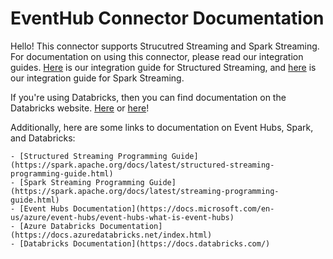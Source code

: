 # EventHub Connector Documentation

Hello! This connector supports Strucutred Streaming and Spark Streaming. For documentation on using this connector, please read our integration guides.
[Here](structured-streaming-eventhubs-integration.md) is our integration guide for Structured Streaming, and [here](spark-streaming-eventhubs-integration.md) is our integration guide for Spark Streaming. 

If you're using Databricks, then you can find documentation on the Databricks website. [Here](#) or [here](#)! 

Additionally, here are some links to documentation on Event Hubs, Spark, and Databricks:

    - [Structured Streaming Programming Guide](https://spark.apache.org/docs/latest/structured-streaming-programming-guide.html)
	- [Spark Streaming Programming Guide](https://spark.apache.org/docs/latest/streaming-programming-guide.html)
	- [Event Hubs Documentation](https://docs.microsoft.com/en-us/azure/event-hubs/event-hubs-what-is-event-hubs)
	- [Azure Databricks Documentation](https://docs.azuredatabricks.net/index.html)
	- [Databricks Documentation](https://docs.databricks.com/)
	